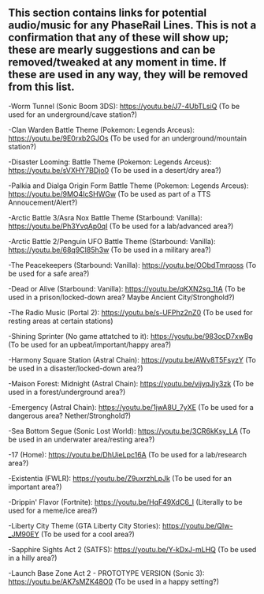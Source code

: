 ## This section contains links for potential audio/music for any PhaseRail Lines. This is not a confirmation that any of these will show up; these are mearly suggestions and can be removed/tweaked at any moment in time. If these are used in any way, they will be removed from this list.

-Worm Tunnel (Sonic Boom 3DS): https://youtu.be/J7-4UbTLsiQ (To be used for an underground/cave station?)

-Clan Warden Battle Theme (Pokemon: Legends Arceus): https://youtu.be/9E0rxb2GJOs (To be used for an underground/mountain station?)

-Disaster Looming: Battle Theme (Pokemon: Legends Arceus): https://youtu.be/sVXHY7BDjo0 (To be used in a desert/dry area?)

-Palkia and Dialga Origin Form Battle Theme (Pokemon: Legends Arceus): https://youtu.be/9MO4IcSHWGw (To be used as part of a TTS Annoucement/Alert?)

-Arctic Battle 3/Asra Nox Battle Theme (Starbound: Vanilla): https://youtu.be/Ph3YvqAp0qI (To be used for a lab/advanced area?)

-Arctic Battle 2/Penguin UFO Battle Theme (Starbound: Vanilla): https://youtu.be/68q9CI85h3w (To be used in a military area?)

-The Peacekeepers (Starbound: Vanilla): https://youtu.be/OObdTmrqoss (To be used for a safe area?)

-Dead or Alive (Starbound: Vanilla): https://youtu.be/qKXN2sg_1tA (To be used in a prison/locked-down area? Maybe Ancient City/Stronghold?)

-The Radio Music (Portal 2): https://youtu.be/s-UFPhz2nZ0 (To be used for resting areas at certain stations)

-Shining Sprinter (No game attatched to it): https://youtu.be/983ocD7xwBg (To be used for an upbeat/important/happy area?)

-Harmony Square Station (Astral Chain): https://youtu.be/AWv8T5FsyzY (To be used in a disaster/locked-down area?)

-Maison Forest: Midnight (Astral Chain): https://youtu.be/vjjyqJjy3zk (To be used in a forest/underground area?)

-Emergency (Astral Chain): https://youtu.be/1jwA8U_7yXE (To be used for a dangerous area? Nether/Stronghold?)

-Sea Bottom Segue (Sonic Lost World): https://youtu.be/3CR6kKsy_LA (To be used in an underwater area/resting area?)

-17 (Home): https://youtu.be/DhUieLpc16A (To be used for a lab/research area?)

-Existentia (FWLR): https://youtu.be/Z9uxrzhLpJk (To be used for an important area?)

-Drippin' Flavor (Fortnite): https://youtu.be/HqF49XdC6_I (Literally to be used for a meme/ice area?)

-Liberty City Theme (GTA Liberty City Stories): https://youtu.be/QIw-_JM90EY (To be used for a cool area?)

-Sapphire Sights Act 2 (SATFS): https://youtu.be/Y-kDxJ-mLHQ (To be used in a hilly area?)

-Launch Base Zone Act 2 - PROTOTYPE VERSION (Sonic 3): https://youtu.be/AK7sMZK48O0 (To be used in a happy setting?)
